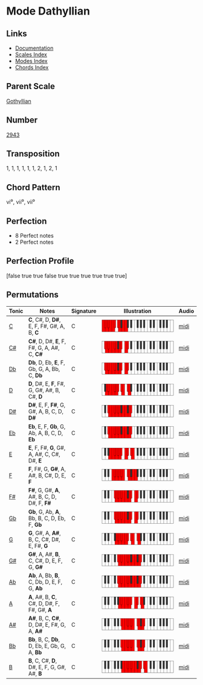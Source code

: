 # Mode Dathyllian

## Links

- [Documentation](README.md)
- [Scales Index](Scales.md)
- [Modes Index](Modes.md)
- [Chords Index](Chords.md)

## Parent Scale

[Gothyllian](ScaleGothyllian.md)

## Number

[2943](https://ianring.com/musictheory/scales/2943)

## Transposition

1, 1, 1, 1, 1, 1, 2, 1, 2, 1

## Chord Pattern

vi⁰, vii⁰, vii⁰

## Perfection

- 8 Perfect notes
- 2 Perfect notes

## Perfection Profile

[false true true false true true true true true true]

## Permutations

| Tonic | Notes | Signature | Illustration | Audio |
|-------|-------|-----------|--------------|-------|
| [C](ModeCNaturalDathyllian.md) | **C**, C#, D, **D#**, E, F, F#, G#, A, B, **C** | C | ![CNaturalDathyllian](ModeCNaturalDathyllian.png) | [midi](https://github.com/edipermadi/music/blob/main/docs/ModeCNaturalDathyllian.mid?raw=true) |
| [C#](ModeCSharpDathyllian.md) | **C#**, D, D#, **E**, F, F#, G, A, A#, C, **C#** | C | ![CSharpDathyllian](ModeCSharpDathyllian.png) | [midi](https://github.com/edipermadi/music/blob/main/docs/ModeCSharpDathyllian.mid?raw=true) |
| [Db](ModeDFlatDathyllian.md) | **Db**, D, Eb, **E**, F, Gb, G, A, Bb, C, **Db** | C | ![DFlatDathyllian](ModeDFlatDathyllian.png) | [midi](https://github.com/edipermadi/music/blob/main/docs/ModeDFlatDathyllian.mid?raw=true) |
| [D](ModeDNaturalDathyllian.md) | **D**, D#, E, **F**, F#, G, G#, A#, B, C#, **D** | C | ![DNaturalDathyllian](ModeDNaturalDathyllian.png) | [midi](https://github.com/edipermadi/music/blob/main/docs/ModeDNaturalDathyllian.mid?raw=true) |
| [D#](ModeDSharpDathyllian.md) | **D#**, E, F, **F#**, G, G#, A, B, C, D, **D#** | C | ![DSharpDathyllian](ModeDSharpDathyllian.png) | [midi](https://github.com/edipermadi/music/blob/main/docs/ModeDSharpDathyllian.mid?raw=true) |
| [Eb](ModeEFlatDathyllian.md) | **Eb**, E, F, **Gb**, G, Ab, A, B, C, D, **Eb** | C | ![EFlatDathyllian](ModeEFlatDathyllian.png) | [midi](https://github.com/edipermadi/music/blob/main/docs/ModeEFlatDathyllian.mid?raw=true) |
| [E](ModeENaturalDathyllian.md) | **E**, F, F#, **G**, G#, A, A#, C, C#, D#, **E** | C | ![ENaturalDathyllian](ModeENaturalDathyllian.png) | [midi](https://github.com/edipermadi/music/blob/main/docs/ModeENaturalDathyllian.mid?raw=true) |
| [F](ModeFNaturalDathyllian.md) | **F**, F#, G, **G#**, A, A#, B, C#, D, E, **F** | C | ![FNaturalDathyllian](ModeFNaturalDathyllian.png) | [midi](https://github.com/edipermadi/music/blob/main/docs/ModeFNaturalDathyllian.mid?raw=true) |
| [F#](ModeFSharpDathyllian.md) | **F#**, G, G#, **A**, A#, B, C, D, D#, F, **F#** | C | ![FSharpDathyllian](ModeFSharpDathyllian.png) | [midi](https://github.com/edipermadi/music/blob/main/docs/ModeFSharpDathyllian.mid?raw=true) |
| [Gb](ModeGFlatDathyllian.md) | **Gb**, G, Ab, **A**, Bb, B, C, D, Eb, F, **Gb** | C | ![GFlatDathyllian](ModeGFlatDathyllian.png) | [midi](https://github.com/edipermadi/music/blob/main/docs/ModeGFlatDathyllian.mid?raw=true) |
| [G](ModeGNaturalDathyllian.md) | **G**, G#, A, **A#**, B, C, C#, D#, E, F#, **G** | C | ![GNaturalDathyllian](ModeGNaturalDathyllian.png) | [midi](https://github.com/edipermadi/music/blob/main/docs/ModeGNaturalDathyllian.mid?raw=true) |
| [G#](ModeGSharpDathyllian.md) | **G#**, A, A#, **B**, C, C#, D, E, F, G, **G#** | C | ![GSharpDathyllian](ModeGSharpDathyllian.png) | [midi](https://github.com/edipermadi/music/blob/main/docs/ModeGSharpDathyllian.mid?raw=true) |
| [Ab](ModeAFlatDathyllian.md) | **Ab**, A, Bb, **B**, C, Db, D, E, F, G, **Ab** | C | ![AFlatDathyllian](ModeAFlatDathyllian.png) | [midi](https://github.com/edipermadi/music/blob/main/docs/ModeAFlatDathyllian.mid?raw=true) |
| [A](ModeANaturalDathyllian.md) | **A**, A#, B, **C**, C#, D, D#, F, F#, G#, **A** | C | ![ANaturalDathyllian](ModeANaturalDathyllian.png) | [midi](https://github.com/edipermadi/music/blob/main/docs/ModeANaturalDathyllian.mid?raw=true) |
| [A#](ModeASharpDathyllian.md) | **A#**, B, C, **C#**, D, D#, E, F#, G, A, **A#** | C | ![ASharpDathyllian](ModeASharpDathyllian.png) | [midi](https://github.com/edipermadi/music/blob/main/docs/ModeASharpDathyllian.mid?raw=true) |
| [Bb](ModeBFlatDathyllian.md) | **Bb**, B, C, **Db**, D, Eb, E, Gb, G, A, **Bb** | C | ![BFlatDathyllian](ModeBFlatDathyllian.png) | [midi](https://github.com/edipermadi/music/blob/main/docs/ModeBFlatDathyllian.mid?raw=true) |
| [B](ModeBNaturalDathyllian.md) | **B**, C, C#, **D**, D#, E, F, G, G#, A#, **B** | C | ![BNaturalDathyllian](ModeBNaturalDathyllian.png) | [midi](https://github.com/edipermadi/music/blob/main/docs/ModeBNaturalDathyllian.mid?raw=true) |
